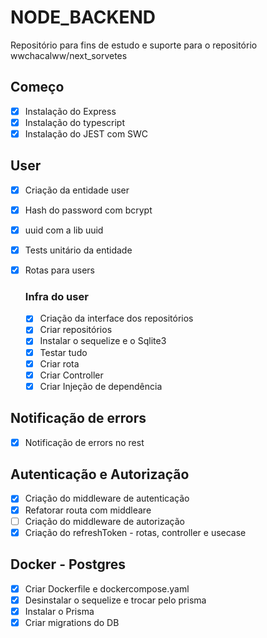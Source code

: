 # NODE_BACKEND

Repositório para fins de estudo e suporte para o repositório wwchacalww/next_sorvetes

## Começo
- [X] Instalação do Express
- [X] Instalação do typescript
- [X] Instalação do JEST com SWC
  
## User
- [X] Criação da entidade user
- [x] Hash do password com bcrypt
- [X] uuid com a lib uuid
- [X] Tests unitário da entidade
- [X] Rotas para users

  ### Infra do user
  - [X] Criação da interface dos repositórios
  - [X] Criar repositórios
  - [X] Instalar o sequelize e o Sqlite3
  - [X] Testar tudo
  - [X] Criar rota
  - [X] Criar Controller
  - [X] Criar Injeção de dependência
  
## Notificação de errors
  - [X] Notificação de errors no rest

## Autenticação e Autorização
-[X] Criação do middleware de autenticação
-[X] Refatorar routa com middleare
-[ ] Criação do middleware de autorização
-[X] Criação do refreshToken - rotas, controller e usecase

## Docker - Postgres
-[X] Criar Dockerfile e dockercompose.yaml
-[X] Desinstalar o sequelize e trocar pelo prisma
-[X] Instalar o Prisma
-[X] Criar migrations do DB
